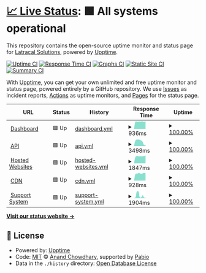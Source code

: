 # [📈 Live Status](https://status2.grigora.co): <!--live status--> **🟩 All systems operational**

This repository contains the open-source uptime monitor and status page for [Latracal Solutions](https://latracal.com/), powered by [Upptime](https://github.com/upptime/upptime).

[![Uptime CI](https://github.com/latracal/status.grigora.co/workflows/Uptime%20CI/badge.svg)](https://github.com/latracal/status.grigora.co/actions?query=workflow%3A%22Uptime+CI%22)
[![Response Time CI](https://github.com/latracal/status.grigora.co/workflows/Response%20Time%20CI/badge.svg)](https://github.com/latracal/status.grigora.co/actions?query=workflow%3A%22Response+Time+CI%22)
[![Graphs CI](https://github.com/latracal/status.grigora.co/workflows/Graphs%20CI/badge.svg)](https://github.com/latracal/status.grigora.co/actions?query=workflow%3A%22Graphs+CI%22)
[![Static Site CI](https://github.com/latracal/status.grigora.co/workflows/Static%20Site%20CI/badge.svg)](https://github.com/latracal/status.grigora.co/actions?query=workflow%3A%22Static+Site+CI%22)
[![Summary CI](https://github.com/latracal/status.grigora.co/workflows/Summary%20CI/badge.svg)](https://github.com/latracal/status.grigora.co/actions?query=workflow%3A%22Summary+CI%22)

With [Upptime](https://upptime.js.org), you can get your own unlimited and free uptime monitor and status page, powered entirely by a GitHub repository. We use [Issues](https://github.com/latracal/status.grigora.co/issues) as incident reports, [Actions](https://github.com/latracal/status.grigora.co/actions) as uptime monitors, and [Pages](https://status2.grigora.co) for the status page.

<!--start: status pages-->
<!-- This summary is generated by Upptime (https://github.com/upptime/upptime) -->
<!-- Do not edit this manually, your changes will be overwritten -->
<!-- prettier-ignore -->
| URL | Status | History | Response Time | Uptime |
| --- | ------ | ------- | ------------- | ------ |
| <img alt="" src="https://icons.duckduckgo.com/ip3/build.grigora.co.ico" height="13"> [Dashboard](https://build.grigora.co) | 🟩 Up | [dashboard.yml](https://github.com/latracal/status.grigora.co/commits/HEAD/history/dashboard.yml) | <details><summary><img alt="Response time graph" src="./graphs/dashboard/response-time-week.png" height="20"> 936ms</summary><br><a href="https://status.grigora.co/history/dashboard"><img alt="Response time 946" src="https://img.shields.io/endpoint?url=https%3A%2F%2Fraw.githubusercontent.com%2Flatracal%2Fstatus.grigora.co%2FHEAD%2Fapi%2Fdashboard%2Fresponse-time.json"></a><br><a href="https://status.grigora.co/history/dashboard"><img alt="24-hour response time 969" src="https://img.shields.io/endpoint?url=https%3A%2F%2Fraw.githubusercontent.com%2Flatracal%2Fstatus.grigora.co%2FHEAD%2Fapi%2Fdashboard%2Fresponse-time-day.json"></a><br><a href="https://status.grigora.co/history/dashboard"><img alt="7-day response time 936" src="https://img.shields.io/endpoint?url=https%3A%2F%2Fraw.githubusercontent.com%2Flatracal%2Fstatus.grigora.co%2FHEAD%2Fapi%2Fdashboard%2Fresponse-time-week.json"></a><br><a href="https://status.grigora.co/history/dashboard"><img alt="30-day response time 956" src="https://img.shields.io/endpoint?url=https%3A%2F%2Fraw.githubusercontent.com%2Flatracal%2Fstatus.grigora.co%2FHEAD%2Fapi%2Fdashboard%2Fresponse-time-month.json"></a><br><a href="https://status.grigora.co/history/dashboard"><img alt="1-year response time 946" src="https://img.shields.io/endpoint?url=https%3A%2F%2Fraw.githubusercontent.com%2Flatracal%2Fstatus.grigora.co%2FHEAD%2Fapi%2Fdashboard%2Fresponse-time-year.json"></a></details> | <details><summary><a href="https://status.grigora.co/history/dashboard">100.00%</a></summary><a href="https://status.grigora.co/history/dashboard"><img alt="All-time uptime 99.96%" src="https://img.shields.io/endpoint?url=https%3A%2F%2Fraw.githubusercontent.com%2Flatracal%2Fstatus.grigora.co%2FHEAD%2Fapi%2Fdashboard%2Fuptime.json"></a><br><a href="https://status.grigora.co/history/dashboard"><img alt="24-hour uptime 100.00%" src="https://img.shields.io/endpoint?url=https%3A%2F%2Fraw.githubusercontent.com%2Flatracal%2Fstatus.grigora.co%2FHEAD%2Fapi%2Fdashboard%2Fuptime-day.json"></a><br><a href="https://status.grigora.co/history/dashboard"><img alt="7-day uptime 100.00%" src="https://img.shields.io/endpoint?url=https%3A%2F%2Fraw.githubusercontent.com%2Flatracal%2Fstatus.grigora.co%2FHEAD%2Fapi%2Fdashboard%2Fuptime-week.json"></a><br><a href="https://status.grigora.co/history/dashboard"><img alt="30-day uptime 100.00%" src="https://img.shields.io/endpoint?url=https%3A%2F%2Fraw.githubusercontent.com%2Flatracal%2Fstatus.grigora.co%2FHEAD%2Fapi%2Fdashboard%2Fuptime-month.json"></a><br><a href="https://status.grigora.co/history/dashboard"><img alt="1-year uptime 99.96%" src="https://img.shields.io/endpoint?url=https%3A%2F%2Fraw.githubusercontent.com%2Flatracal%2Fstatus.grigora.co%2FHEAD%2Fapi%2Fdashboard%2Fuptime-year.json"></a></details>
| <img alt="" src="https://icons.duckduckgo.com/ip3/api.grigora.co.ico" height="13"> [API](https://api.grigora.co) | 🟩 Up | [api.yml](https://github.com/latracal/status.grigora.co/commits/HEAD/history/api.yml) | <details><summary><img alt="Response time graph" src="./graphs/api/response-time-week.png" height="20"> 3498ms</summary><br><a href="https://status.grigora.co/history/api"><img alt="Response time 3194" src="https://img.shields.io/endpoint?url=https%3A%2F%2Fraw.githubusercontent.com%2Flatracal%2Fstatus.grigora.co%2FHEAD%2Fapi%2Fapi%2Fresponse-time.json"></a><br><a href="https://status.grigora.co/history/api"><img alt="24-hour response time 891" src="https://img.shields.io/endpoint?url=https%3A%2F%2Fraw.githubusercontent.com%2Flatracal%2Fstatus.grigora.co%2FHEAD%2Fapi%2Fapi%2Fresponse-time-day.json"></a><br><a href="https://status.grigora.co/history/api"><img alt="7-day response time 3498" src="https://img.shields.io/endpoint?url=https%3A%2F%2Fraw.githubusercontent.com%2Flatracal%2Fstatus.grigora.co%2FHEAD%2Fapi%2Fapi%2Fresponse-time-week.json"></a><br><a href="https://status.grigora.co/history/api"><img alt="30-day response time 3550" src="https://img.shields.io/endpoint?url=https%3A%2F%2Fraw.githubusercontent.com%2Flatracal%2Fstatus.grigora.co%2FHEAD%2Fapi%2Fapi%2Fresponse-time-month.json"></a><br><a href="https://status.grigora.co/history/api"><img alt="1-year response time 3194" src="https://img.shields.io/endpoint?url=https%3A%2F%2Fraw.githubusercontent.com%2Flatracal%2Fstatus.grigora.co%2FHEAD%2Fapi%2Fapi%2Fresponse-time-year.json"></a></details> | <details><summary><a href="https://status.grigora.co/history/api">100.00%</a></summary><a href="https://status.grigora.co/history/api"><img alt="All-time uptime 100.00%" src="https://img.shields.io/endpoint?url=https%3A%2F%2Fraw.githubusercontent.com%2Flatracal%2Fstatus.grigora.co%2FHEAD%2Fapi%2Fapi%2Fuptime.json"></a><br><a href="https://status.grigora.co/history/api"><img alt="24-hour uptime 100.00%" src="https://img.shields.io/endpoint?url=https%3A%2F%2Fraw.githubusercontent.com%2Flatracal%2Fstatus.grigora.co%2FHEAD%2Fapi%2Fapi%2Fuptime-day.json"></a><br><a href="https://status.grigora.co/history/api"><img alt="7-day uptime 100.00%" src="https://img.shields.io/endpoint?url=https%3A%2F%2Fraw.githubusercontent.com%2Flatracal%2Fstatus.grigora.co%2FHEAD%2Fapi%2Fapi%2Fuptime-week.json"></a><br><a href="https://status.grigora.co/history/api"><img alt="30-day uptime 100.00%" src="https://img.shields.io/endpoint?url=https%3A%2F%2Fraw.githubusercontent.com%2Flatracal%2Fstatus.grigora.co%2FHEAD%2Fapi%2Fapi%2Fuptime-month.json"></a><br><a href="https://status.grigora.co/history/api"><img alt="1-year uptime 100.00%" src="https://img.shields.io/endpoint?url=https%3A%2F%2Fraw.githubusercontent.com%2Flatracal%2Fstatus.grigora.co%2FHEAD%2Fapi%2Fapi%2Fuptime-year.json"></a></details>
| <img alt="" src="https://icons.duckduckgo.com/ip3/test.grigora.app.ico" height="13"> [Hosted Websites](https://test.grigora.app) | 🟩 Up | [hosted-websites.yml](https://github.com/latracal/status.grigora.co/commits/HEAD/history/hosted-websites.yml) | <details><summary><img alt="Response time graph" src="./graphs/hosted-websites/response-time-week.png" height="20"> 1847ms</summary><br><a href="https://status.grigora.co/history/hosted-websites"><img alt="Response time 1842" src="https://img.shields.io/endpoint?url=https%3A%2F%2Fraw.githubusercontent.com%2Flatracal%2Fstatus.grigora.co%2FHEAD%2Fapi%2Fhosted-websites%2Fresponse-time.json"></a><br><a href="https://status.grigora.co/history/hosted-websites"><img alt="24-hour response time 1990" src="https://img.shields.io/endpoint?url=https%3A%2F%2Fraw.githubusercontent.com%2Flatracal%2Fstatus.grigora.co%2FHEAD%2Fapi%2Fhosted-websites%2Fresponse-time-day.json"></a><br><a href="https://status.grigora.co/history/hosted-websites"><img alt="7-day response time 1847" src="https://img.shields.io/endpoint?url=https%3A%2F%2Fraw.githubusercontent.com%2Flatracal%2Fstatus.grigora.co%2FHEAD%2Fapi%2Fhosted-websites%2Fresponse-time-week.json"></a><br><a href="https://status.grigora.co/history/hosted-websites"><img alt="30-day response time 1906" src="https://img.shields.io/endpoint?url=https%3A%2F%2Fraw.githubusercontent.com%2Flatracal%2Fstatus.grigora.co%2FHEAD%2Fapi%2Fhosted-websites%2Fresponse-time-month.json"></a><br><a href="https://status.grigora.co/history/hosted-websites"><img alt="1-year response time 1842" src="https://img.shields.io/endpoint?url=https%3A%2F%2Fraw.githubusercontent.com%2Flatracal%2Fstatus.grigora.co%2FHEAD%2Fapi%2Fhosted-websites%2Fresponse-time-year.json"></a></details> | <details><summary><a href="https://status.grigora.co/history/hosted-websites">100.00%</a></summary><a href="https://status.grigora.co/history/hosted-websites"><img alt="All-time uptime 99.98%" src="https://img.shields.io/endpoint?url=https%3A%2F%2Fraw.githubusercontent.com%2Flatracal%2Fstatus.grigora.co%2FHEAD%2Fapi%2Fhosted-websites%2Fuptime.json"></a><br><a href="https://status.grigora.co/history/hosted-websites"><img alt="24-hour uptime 100.00%" src="https://img.shields.io/endpoint?url=https%3A%2F%2Fraw.githubusercontent.com%2Flatracal%2Fstatus.grigora.co%2FHEAD%2Fapi%2Fhosted-websites%2Fuptime-day.json"></a><br><a href="https://status.grigora.co/history/hosted-websites"><img alt="7-day uptime 100.00%" src="https://img.shields.io/endpoint?url=https%3A%2F%2Fraw.githubusercontent.com%2Flatracal%2Fstatus.grigora.co%2FHEAD%2Fapi%2Fhosted-websites%2Fuptime-week.json"></a><br><a href="https://status.grigora.co/history/hosted-websites"><img alt="30-day uptime 100.00%" src="https://img.shields.io/endpoint?url=https%3A%2F%2Fraw.githubusercontent.com%2Flatracal%2Fstatus.grigora.co%2FHEAD%2Fapi%2Fhosted-websites%2Fuptime-month.json"></a><br><a href="https://status.grigora.co/history/hosted-websites"><img alt="1-year uptime 99.98%" src="https://img.shields.io/endpoint?url=https%3A%2F%2Fraw.githubusercontent.com%2Flatracal%2Fstatus.grigora.co%2FHEAD%2Fapi%2Fhosted-websites%2Fuptime-year.json"></a></details>
| <img alt="" src="https://icons.duckduckgo.com/ip3/cdn.grigora.co.ico" height="13"> [CDN](https://cdn.grigora.co) | 🟩 Up | [cdn.yml](https://github.com/latracal/status.grigora.co/commits/HEAD/history/cdn.yml) | <details><summary><img alt="Response time graph" src="./graphs/cdn/response-time-week.png" height="20"> 928ms</summary><br><a href="https://status.grigora.co/history/cdn"><img alt="Response time 924" src="https://img.shields.io/endpoint?url=https%3A%2F%2Fraw.githubusercontent.com%2Flatracal%2Fstatus.grigora.co%2FHEAD%2Fapi%2Fcdn%2Fresponse-time.json"></a><br><a href="https://status.grigora.co/history/cdn"><img alt="24-hour response time 948" src="https://img.shields.io/endpoint?url=https%3A%2F%2Fraw.githubusercontent.com%2Flatracal%2Fstatus.grigora.co%2FHEAD%2Fapi%2Fcdn%2Fresponse-time-day.json"></a><br><a href="https://status.grigora.co/history/cdn"><img alt="7-day response time 928" src="https://img.shields.io/endpoint?url=https%3A%2F%2Fraw.githubusercontent.com%2Flatracal%2Fstatus.grigora.co%2FHEAD%2Fapi%2Fcdn%2Fresponse-time-week.json"></a><br><a href="https://status.grigora.co/history/cdn"><img alt="30-day response time 947" src="https://img.shields.io/endpoint?url=https%3A%2F%2Fraw.githubusercontent.com%2Flatracal%2Fstatus.grigora.co%2FHEAD%2Fapi%2Fcdn%2Fresponse-time-month.json"></a><br><a href="https://status.grigora.co/history/cdn"><img alt="1-year response time 924" src="https://img.shields.io/endpoint?url=https%3A%2F%2Fraw.githubusercontent.com%2Flatracal%2Fstatus.grigora.co%2FHEAD%2Fapi%2Fcdn%2Fresponse-time-year.json"></a></details> | <details><summary><a href="https://status.grigora.co/history/cdn">100.00%</a></summary><a href="https://status.grigora.co/history/cdn"><img alt="All-time uptime 99.98%" src="https://img.shields.io/endpoint?url=https%3A%2F%2Fraw.githubusercontent.com%2Flatracal%2Fstatus.grigora.co%2FHEAD%2Fapi%2Fcdn%2Fuptime.json"></a><br><a href="https://status.grigora.co/history/cdn"><img alt="24-hour uptime 100.00%" src="https://img.shields.io/endpoint?url=https%3A%2F%2Fraw.githubusercontent.com%2Flatracal%2Fstatus.grigora.co%2FHEAD%2Fapi%2Fcdn%2Fuptime-day.json"></a><br><a href="https://status.grigora.co/history/cdn"><img alt="7-day uptime 100.00%" src="https://img.shields.io/endpoint?url=https%3A%2F%2Fraw.githubusercontent.com%2Flatracal%2Fstatus.grigora.co%2FHEAD%2Fapi%2Fcdn%2Fuptime-week.json"></a><br><a href="https://status.grigora.co/history/cdn"><img alt="30-day uptime 100.00%" src="https://img.shields.io/endpoint?url=https%3A%2F%2Fraw.githubusercontent.com%2Flatracal%2Fstatus.grigora.co%2FHEAD%2Fapi%2Fcdn%2Fuptime-month.json"></a><br><a href="https://status.grigora.co/history/cdn"><img alt="1-year uptime 99.98%" src="https://img.shields.io/endpoint?url=https%3A%2F%2Fraw.githubusercontent.com%2Flatracal%2Fstatus.grigora.co%2FHEAD%2Fapi%2Fcdn%2Fuptime-year.json"></a></details>
| <img alt="" src="https://icons.duckduckgo.com/ip3/support.grigora.co.ico" height="13"> [Support System](https://support.grigora.co) | 🟩 Up | [support-system.yml](https://github.com/latracal/status.grigora.co/commits/HEAD/history/support-system.yml) | <details><summary><img alt="Response time graph" src="./graphs/support-system/response-time-week.png" height="20"> 1904ms</summary><br><a href="https://status.grigora.co/history/support-system"><img alt="Response time 1595" src="https://img.shields.io/endpoint?url=https%3A%2F%2Fraw.githubusercontent.com%2Flatracal%2Fstatus.grigora.co%2FHEAD%2Fapi%2Fsupport-system%2Fresponse-time.json"></a><br><a href="https://status.grigora.co/history/support-system"><img alt="24-hour response time 404" src="https://img.shields.io/endpoint?url=https%3A%2F%2Fraw.githubusercontent.com%2Flatracal%2Fstatus.grigora.co%2FHEAD%2Fapi%2Fsupport-system%2Fresponse-time-day.json"></a><br><a href="https://status.grigora.co/history/support-system"><img alt="7-day response time 1904" src="https://img.shields.io/endpoint?url=https%3A%2F%2Fraw.githubusercontent.com%2Flatracal%2Fstatus.grigora.co%2FHEAD%2Fapi%2Fsupport-system%2Fresponse-time-week.json"></a><br><a href="https://status.grigora.co/history/support-system"><img alt="30-day response time 1329" src="https://img.shields.io/endpoint?url=https%3A%2F%2Fraw.githubusercontent.com%2Flatracal%2Fstatus.grigora.co%2FHEAD%2Fapi%2Fsupport-system%2Fresponse-time-month.json"></a><br><a href="https://status.grigora.co/history/support-system"><img alt="1-year response time 1595" src="https://img.shields.io/endpoint?url=https%3A%2F%2Fraw.githubusercontent.com%2Flatracal%2Fstatus.grigora.co%2FHEAD%2Fapi%2Fsupport-system%2Fresponse-time-year.json"></a></details> | <details><summary><a href="https://status.grigora.co/history/support-system">100.00%</a></summary><a href="https://status.grigora.co/history/support-system"><img alt="All-time uptime 100.00%" src="https://img.shields.io/endpoint?url=https%3A%2F%2Fraw.githubusercontent.com%2Flatracal%2Fstatus.grigora.co%2FHEAD%2Fapi%2Fsupport-system%2Fuptime.json"></a><br><a href="https://status.grigora.co/history/support-system"><img alt="24-hour uptime 100.00%" src="https://img.shields.io/endpoint?url=https%3A%2F%2Fraw.githubusercontent.com%2Flatracal%2Fstatus.grigora.co%2FHEAD%2Fapi%2Fsupport-system%2Fuptime-day.json"></a><br><a href="https://status.grigora.co/history/support-system"><img alt="7-day uptime 100.00%" src="https://img.shields.io/endpoint?url=https%3A%2F%2Fraw.githubusercontent.com%2Flatracal%2Fstatus.grigora.co%2FHEAD%2Fapi%2Fsupport-system%2Fuptime-week.json"></a><br><a href="https://status.grigora.co/history/support-system"><img alt="30-day uptime 100.00%" src="https://img.shields.io/endpoint?url=https%3A%2F%2Fraw.githubusercontent.com%2Flatracal%2Fstatus.grigora.co%2FHEAD%2Fapi%2Fsupport-system%2Fuptime-month.json"></a><br><a href="https://status.grigora.co/history/support-system"><img alt="1-year uptime 100.00%" src="https://img.shields.io/endpoint?url=https%3A%2F%2Fraw.githubusercontent.com%2Flatracal%2Fstatus.grigora.co%2FHEAD%2Fapi%2Fsupport-system%2Fuptime-year.json"></a></details>

<!--end: status pages-->

[**Visit our status website →**](https://status2.grigora.co)

## 📄 License

- Powered by: [Upptime](https://github.com/upptime/upptime)
- Code: [MIT](./LICENSE) © [Anand Chowdhary](https://anandchowdhary.com), supported by [Pabio](https://pabio.com)
- Data in the `./history` directory: [Open Database License](https://opendatacommons.org/licenses/odbl/1-0/)
